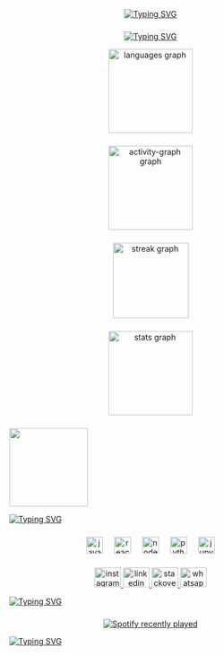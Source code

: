 <div align="center">
<a href="https://git.io/typing-svg"><img src="https://readme-typing-svg.demolab.com?font=Montserrat&weight=600&size=22&duration=800&pause=200&color=1F6EE8&center=true&vCenter=true&multiline=true&repeat=false&random=false&width=450&height=100&lines=Gustavo+Mello;Dev+Iniciante%2C+20+anos;Imperatriz%2C+Maranh%C3%A3o" alt="Typing SVG" /></a>
</div>

###  

<div align="center">
  
  <a href="https://git.io/typing-svg"><img src="https://readme-typing-svg.demolab.com?font=Silkscreen&size=11&pause=1000&color=C7C7C7&center=true&multiline=true&repeat=false&random=true&width=450&height=25&lines=Visão geral" alt="Typing SVG" /></a>

  <img src="https://github-readme-stats.vercel.app/api/top-langs?username=yo-melloo&locale=pt-br&hide_title=false&layout=compact&card_width=320&langs_count=5&theme=github_dark&hide_border=true" height="150" alt="languages graph"  />
 
  ###
  
  <img src="https://github-readme-activity-graph.vercel.app/graph?username=yo-melloo&radius=15&area=true&hide_border=true&hide_title=false&theme=github-dark&custom_title=Atividade%20Recente" height="150" alt="activity-graph graph"  />

  ###
  
  <img src="https://streak-stats.demolab.com?user=yo-melloo&locale=en&mode=daily&theme=github_dark&hide_border=true&border_radius=15" height="135" alt="streak graph"  />

###
  
  <img src="https://github-readme-stats.vercel.app/api?username=yo-melloo&hide_title=true&hide_rank=false&show_icons=true&include_all_commits=true&count_private=true&disable_animations=false&theme=github_dark&locale=pt-br&hide_border=true" height="150" alt="stats graph"  />
</div>

###

<img align="center" height="140" src="https://cdn.thingiverse.com/renders/80/ca/d8/f9/2c/ee400e5db9967e47aa2639e515786f5e_display_large.jpg"  />

<a href="https://git.io/typing-svg"><img src="https://readme-typing-svg.demolab.com?font=Silkscreen&size=11&pause=1000&color=C7C7C7&center=true&multiline=true&repeat=false&random=true&width=450&height=25&lines=Ad+Victoriam!" alt="Typing SVG" /></a>

###

<div align="center">
  <img src="https://cdn.simpleicons.org/javascript/F7DF1E" height="30" alt="javascript logo"  />
  <img width="12" />
  <img src="https://cdn.simpleicons.org/react/61DAFB" height="30" alt="react logo"  />
  <img width="12" />
  <img src="https://cdn.simpleicons.org/nodedotjs/339933" height="30" alt="nodejs logo"  />
  <img width="12" />
  <img src="https://cdn.simpleicons.org/python/3776AB" height="30" alt="python logo"  />
  <img width="12" />
  <img src="https://cdn.simpleicons.org/jupyter/F37626" height="30" alt="jupyter logo"  />
</div>

###

<div align="center">
  <a href="https://www.instagram.com/yo.melloo/" target="_blank">
    <img src="https://raw.githubusercontent.com/maurodesouza/profile-readme-generator/master/src/assets/icons/social/instagram/default.svg" width="47" height="35" alt="instagram logo"  />
  </a>
  <a href="https://www.linkedin.com/in/gustavomelo2111/" target="_blank">
    <img src="https://raw.githubusercontent.com/maurodesouza/profile-readme-generator/master/src/assets/icons/social/linkedin/default.svg" width="47" height="35" alt="linkedin logo"  />
  </a>
  <a href="https://stackoverflow.com/users/23407532/gustavo-mello" target="_blank">
    <img src="https://raw.githubusercontent.com/maurodesouza/profile-readme-generator/master/src/assets/icons/social/stackoverflow/default.svg" width="47" height="35" alt="stackoverflow logo"  />
  </a>
  <img src="https://raw.githubusercontent.com/maurodesouza/profile-readme-generator/master/src/assets/icons/social/whatsapp/default.svg" width="47" height="35" alt="whatsapp logo"  />
</div>

<a href="https://git.io/typing-svg"><img src="https://readme-typing-svg.demolab.com?font=Silkscreen&size=11&pause=1000&color=C7C7C7&center=true&multiline=true&repeat=false&random=true&width=450&height=25&lines=Tecnologias/Contatos" alt="Typing SVG" /></a>

###

<div align="center">
  <a href="https://open.spotify.com/user/31j7nc6bab2vij5y2jgu7ksm7nfm">
    <img src="https://spotify-recently-played-readme.vercel.app/api?user=31j7nc6bab2vij5y2jgu7ksm7nfm&count=1&unique=true" alt="Spotify recently played"  />
  </a>
</div>

<a href="https://git.io/typing-svg"><img src="https://readme-typing-svg.demolab.com?font=Silkscreen&size=11&pause=1000&color=C7C7C7&center=true&multiline=true&repeat=false&random=true&width=450&height=25&lines=Meu gosto musical altamente duvidoso" alt="Typing SVG" /></a>

###
